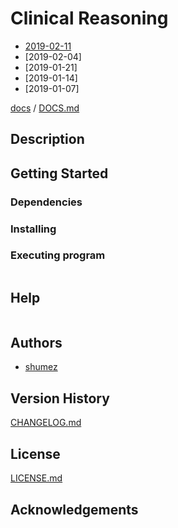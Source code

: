<!--
Filename: 	README.md
Project: 	/Users/shume/Developer/doc/proj
Author: 	shumez
Created: 	2018-05-23 13:54:0
Modified: 	2018-12-28 10:53:4
-----
Copyright (c) 2018 shumez
-->

# Clinical Reasoning

- [2019-02-11](2019-02-11.md)
- [2019-02-04]
- [2019-01-21]
- [2019-01-14]
- [2019-01-07]


<!-- [![cover](img/)][img] -->


[docs] / [DOCS.md]


## Description


## Getting Started



### Dependencies



### Installing



### Executing program

```
```

## Help

```
```

## Authors

* [shumez]

## Version History

[CHANGELOG.md]

## License

[LICENSE.md]


## Acknowledgements


<!-- ------------------------------- -->
[shumez]: shumez
[img]: img/
[DOCS.md]: docs/DOCS.md
[docs]: docs/
[CHANGELOG.md]: CHANGELOG.md
[LICENSE.md]: LICENSE.md
